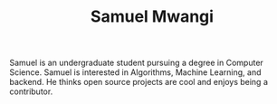 ﻿---
title: Samuel Mwangi
type: authors
images:
  - url: /engineering-education/authors/samuel-mwangi/avatar.jpg 
---
Samuel is an undergraduate student pursuing a degree in Computer Science. Samuel is interested in Algorithms, Machine Learning, and backend. He thinks open source projects are cool and enjoys being a contributor.
